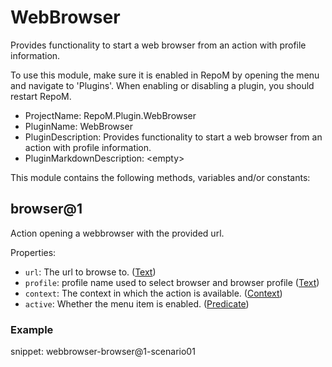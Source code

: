 # WebBrowser

Provides functionality to start a web browser from an action with profile information.

To use this module, make sure it is enabled in RepoM by opening the menu and navigate to 'Plugins'. When enabling or disabling a plugin, you should restart RepoM.

- ProjectName: RepoM.Plugin.WebBrowser
- PluginName: WebBrowser
- PluginDescription: Provides functionality to start a web browser from an action with profile information.
- PluginMarkdownDescription: \<empty\>

This module contains the following methods, variables and/or constants:

## browser@1

Action opening a webbrowser with the provided url.

Properties:

- `url`: The url to browse to. ([Text](https://this-is.com/Text))
- `profile`: profile name used to select browser and browser profile ([Text](https://this-is.com/Text))
- `context`: The context in which the action is available. ([Context](https://this-is.com/Context))
- `active`: Whether the menu item is enabled. ([Predicate](https://this-is.com/Predicate))

### Example

snippet: webbrowser-browser@1-scenario01

